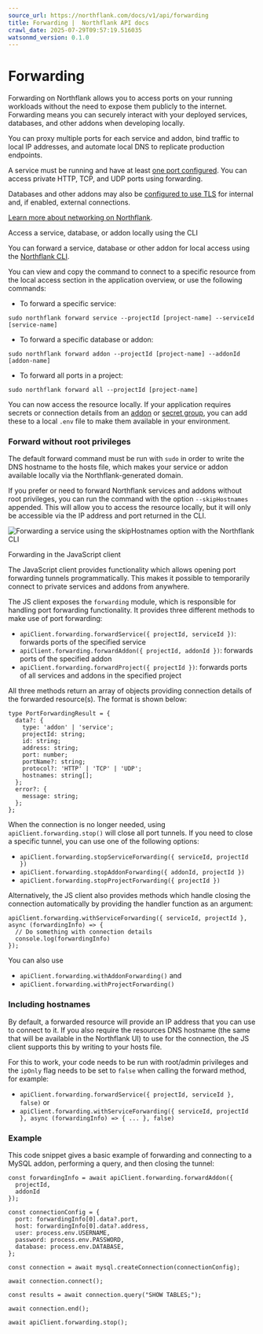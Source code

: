 ```yaml
---
source_url: https://northflank.com/docs/v1/api/forwarding
title: Forwarding |  Northflank API docs
crawl_date: 2025-07-29T09:57:19.516035
watsonmd_version: 0.1.0
---
```


# Forwarding

Forwarding on Northflank allows you to access ports on your running workloads without the need to expose them publicly to the internet. Forwarding means you can securely interact with your deployed services, databases, and other addons when developing locally.

You can proxy multiple ports for each service and addon, bind traffic to local IP addresses, and automate local DNS to replicate production endpoints.

A service must be running and have at least [one port configured](services/update-service-ports). You can access private HTTP, TCP, and UDP ports using forwarding.

Databases and other addons may also be [configured to use TLS](addons/update-addon-network-settings) for internal and, if enabled, external connections.

[Learn more about networking on Northflank](../application/network/networking-on-northflank).

Access a service, database, or addon locally using the CLI

You can forward a service, database or other addon for local access using the [Northflank CLI](use-the-cli).

You can view and copy the command to connect to a specific resource from the local access section in the application overview, or use the following commands:

  * To forward a specific service:

`sudo northflank forward service --projectId [project-name] --serviceId [service-name]`
  * To forward a specific database or addon:

`sudo northflank forward addon --projectId [project-name] --addonId [addon-name]`
  * To forward all ports in a project:

`sudo northflank forward all --projectId [project-name]`



You can now access the resource locally. If your application requires secrets or connection details from an [addon](../application/databases-and-persistence/connect-database-secrets-to-workloads) or [secret group](../application/secure/inject-secrets), you can add these to a local `.env` file to make them available in your environment.

### Forward without root privileges

The default forward command must be run with `sudo` in order to write the DNS hostname to the hosts file, which makes your service or addon available locally via the Northflank-generated domain.

If you prefer or need to forward Northflank services and addons without root privileges, you can run the command with the option `--skipHostnames` appended. This will allow you to access the resource locally, but it will only be accessible via the IP address and port returned in the CLI.

![Forwarding a service using the skipHostnames option with the Northflank CLI](https://assets.northflank.com/documentation/v1/api/forwarding/forwarding-skiphostnames.png)

Forwarding in the JavaScript client

The JavaScript client provides functionality which allows opening port forwarding tunnels programmatically. This makes it possible to temporarily connect to private services and addons from anywhere.

The JS client exposes the `forwarding` module, which is responsible for handling port forwarding functionality. It provides three different methods to make use of port forwarding:

  * `apiClient.forwarding.forwardService({ projectId, serviceId })`: forwards ports of the specified service
  * `apiClient.forwarding.forwardAddon({ projectId, addonId })`: forwards ports of the specified addon
  * `apiClient.forwarding.forwardProject({ projectId })`: forwards ports of all services and addons in the specified project



All three methods return an array of objects providing connection details of the forwarded resource(s). The format is shown below:
    
    
    type PortForwardingResult = {
      data?: {
        type: 'addon' | 'service';
        projectId: string;
        id: string;
        address: string;
        port: number;
        portName?: string;
        protocol?: 'HTTP' | 'TCP' | 'UDP';
        hostnames: string[];
      };
      error?: {
        message: string;
      };
    };
    

When the connection is no longer needed, using `apiClient.forwarding.stop()` will close all port tunnels. If you need to close a specific tunnel, you can use one of the following options:

  * `apiClient.forwarding.stopServiceForwarding({ serviceId, projectId })`
  * `apiClient.forwarding.stopAddonForwarding({ addonId, projectId })`
  * `apiClient.forwarding.stopProjectForwarding({ projectId })`



Alternatively, the JS client also provides methods which handle closing the connection automatically by providing the handler function as an argument:
    
    
    apiClient.forwarding.withServiceForwarding({ serviceId, projectId }, async (forwardingInfo) => {
      // Do something with connection details
      console.log(forwardingInfo)
    });
    

You can also use

  * `apiClient.forwarding.withAddonForwarding()` and
  * `apiClient.forwarding.withProjectForwarding()`



### Including hostnames

By default, a forwarded resource will provide an IP address that you can use to connect to it. If you also require the resources DNS hostname (the same that will be available in the Northflank UI) to use for the connection, the JS client supports this by writing to your hosts file.

For this to work, your code needs to be run with root/admin privileges and the `ipOnly` flag needs to be set to `false` when calling the forward method, for example:

  * `apiClient.forwarding.forwardService({ projectId, serviceId }, false)` or
  * `apiClient.forwarding.withServiceForwarding({ serviceId, projectId }, async (forwardingInfo) => { ... }, false)`



### Example

This code snippet gives a basic example of forwarding and connecting to a MySQL addon, performing a query, and then closing the tunnel:
    
    
    const forwardingInfo = await apiClient.forwarding.forwardAddon({
      projectId,
      addonId
    });
    
    const connectionConfig = {
      port: forwardingInfo[0].data?.port,
      host: forwardingInfo[0].data?.address,
      user: process.env.USERNAME,
      password: process.env.PASSWORD,
      database: process.env.DATABASE,
    };
    
    const connection = await mysql.createConnection(connectionConfig);
    
    await connection.connect();
    
    const results = await connection.query("SHOW TABLES;");
    
    await connection.end();
    
    await apiClient.forwarding.stop();